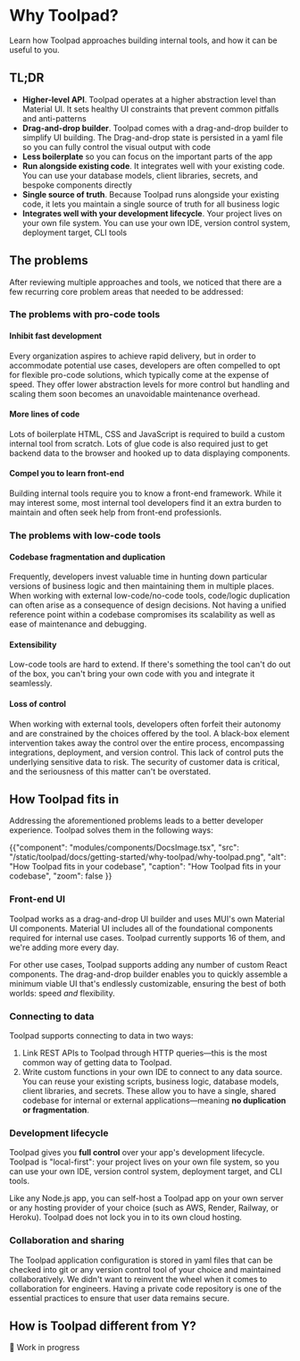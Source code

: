 # Why Toolpad?

<p class="description">Learn how Toolpad approaches building internal tools, and how it can be useful to you.</p>

## TL;DR

- **Higher-level API**. Toolpad operates at a higher abstraction level than Material UI. It sets healthy UI constraints that prevent common pitfalls and anti-patterns
- **Drag-and-drop builder**. Toolpad comes with a drag-and-drop builder to simplify UI building. The Drag-and-drop state is persisted in a yaml file so you can fully control the visual output with code
- **Less boilerplate** so you can focus on the important parts of the app
- **Run alongside existing code**. It integrates well with your existing code. You can use your database models, client libraries, secrets, and bespoke components directly
- **Single source of truth**. Because Toolpad runs alongside your existing code, it lets you maintain a single source of truth for all business logic
- **Integrates well with your development lifecycle**. Your project lives on your own file system. You can use your own IDE, version control system, deployment target, CLI tools

## The problems

After reviewing multiple approaches and tools, we noticed that there are a few recurring core problem areas that needed to be addressed:

### The problems with pro-code tools

#### Inhibit fast development

Every organization aspires to achieve rapid delivery, but in order to accommodate potential use cases, developers are often compelled to opt for flexible pro-code solutions, which typically come at the expense of speed. They offer lower abstraction levels for more control but handling and scaling them soon becomes an unavoidable maintenance overhead.

#### More lines of code

Lots of boilerplate HTML, CSS and JavaScript is required to build a custom internal tool from scratch. Lots of glue code is also required just to get backend data to the browser and hooked up to data displaying components.

#### Compel you to learn front-end

Building internal tools require you to know a front-end framework. While it may interest some, most internal tool developers find it an extra burden to maintain and often seek help from front-end professionls.

### The problems with low-code tools

#### Codebase fragmentation and duplication

Frequently, developers invest valuable time in hunting down particular versions of business logic and then maintaining them in multiple places. When working with external low-code/no-code tools, code/logic duplication can often arise as a consequence of design decisions. Not having a unified reference point within a codebase compromises its scalability as well as ease of maintenance and debugging.

#### Extensibility

Low-code tools are hard to extend. If there's something the tool can't do out of the box, you can't bring your own code with you and integrate it seamlessly.

#### Loss of control

When working with external tools, developers often forfeit their autonomy and are constrained by the choices offered by the tool. A black-box element intervention takes away the control over the entire process, encompassing integrations, deployment, and version control. This lack of control puts the underlying sensitive data to risk. The security of customer data is critical, and the seriousness of this matter can't be overstated.

## How Toolpad fits in

Addressing the aforementioned problems leads to a better developer experience. Toolpad solves them in the following ways:

{{"component": "modules/components/DocsImage.tsx", "src": "/static/toolpad/docs/getting-started/why-toolpad/why-toolpad.png", "alt": "How Toolpad fits in your codebase", "caption": "How Toolpad fits in your codebase", "zoom": false }}

### Front-end UI

Toolpad works as a drag-and-drop UI builder and uses MUI's own Material UI components. Material UI includes all of the foundational components required for internal use cases. Toolpad currently supports 16 of them, and we're adding more every day.

For other use cases, Toolpad supports adding any number of custom React components. The drag-and-drop builder enables you to quickly assemble a minimum viable UI that's endlessly customizable, ensuring the best of both worlds: speed _and_ flexibility.

### Connecting to data

Toolpad supports connecting to data in two ways:

1. Link REST APIs to Toolpad through HTTP queries—this is the most common way of getting data to Toolpad.
2. Write custom functions in your own IDE to connect to any data source. You can reuse your existing scripts, business logic, database models, client libraries, and secrets. These allow you to have a single, shared codebase for internal or external applications—meaning **no duplication or fragmentation**.

### Development lifecycle

Toolpad gives you **full control** over your app's development lifecycle. Toolpad is "local-first": your project lives on your own file system, so you can use your own IDE, version control system, deployment target, and CLI tools.

Like any Node.js app, you can self-host a Toolpad app on your own server or any hosting provider of your choice (such as AWS, Render, Railway, or Heroku). Toolpad does not lock you in to its own cloud hosting.

### Collaboration and sharing

The Toolpad application configuration is stored in yaml files that can be checked into git or any version control tool of your choice and maintained collaboratively. We didn't want to reinvent the wheel when it comes to collaboration for engineers. Having a private code repository is one of the essential practices to ensure that user data remains secure.

## How is Toolpad different from Y?

🚧 Work in progress
